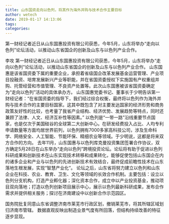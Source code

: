 ```yaml
---
title: 山东国资走向以色列，将其作为海外并购与技术合作主要目标
author: wetech
date: 2019-01-17 14:13:06
tags: 
categories: 
---
```

第一财经记者近日从山东国惠投资有限公司获悉，今年5月，山东将举办“走向以色列”论坛活动，以推动山东省国企的创新及山东与以色列产业合作。
<!-- more -->
李攻
第一财经记者近日从山东国惠投资有限公司获悉，今年5月，山东将举办“走向以色列”论坛活动，以推动山东省国企的创新及山东与以色列产业合作。
山东国惠是该省国资委下属的重要企业，承担着省级国企改革发展基金运营管理、产业项目投融资、培育发展新兴产业等职能，并在省国资委授权下实施国有产权重组并购、托管经营和市值管理、不良资产处置等。此次山东国惠被该省国资委确定为“走向以色列”活动的具体承办方。
山东国惠党委书记、董事长于少明告诉第一财经记者：“在省国资委的指导下，我们经过综合权衡，最终将以色列作为海外并购与技术合作的主要目标国家。这其中既包含了对主要发达国家的经济形势和商务政策友好性的比较，也考量了我省产业结构、经济优势、发展趋势等特点，同时还兼顾了法律、人文、经济互补性等因素。”
以色列是“一带一路”沿线重要节点国家，也是仅次于美国硅谷的全球第二大创新中心。在研发经费投入占比、人均专利申请数量等方面均居世界前列，以色列拥有7000多家高科技公司，涉及生命科学、网络安全、人工智能、节能环保、精细农业等领域。于少明说，这都是将来双方合作的方向。
去年11月，山东国惠与以色列库克曼投资集团签署合作协议，双方确定5月28日在山东举办“走向以色列”跨境投资论坛。论坛将有助于促进以色列科研成果和创新技术在山东实现技术转移和成果转化，能够促使包括山东国企在内的诸多企业和产业与以色列的先进创新技术有效结合，最终促成前瞻性技术在山东落地生根发展，实现“智慧产业化”。
论坛之后，山东省将努力建立以色列和山东企业在科技、农业、教育、卫生、文化等领域的长效合作机制。主要包括：设立以色列分支机构，打造产业孵化器；深化资本合作，成立中以产业投资基金，推动项目双向落地；打造以色列创新项目展示中心，展示以色列最新科研成果，发布合作需求并提供相关服务；探讨在济南建设中以创新合作示范园区。
 
 
国务院批复同意山东省调整济南市莱芜市行政区划，撤销莱芜市，将其所辖区域划归济南市管辖。
数据直观反映出制造业景气度有所回落，但结构持续改善的特征逐步显现。
